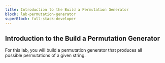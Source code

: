 ```yaml
---
title: Introduction to the Build a Permutation Generator
block: lab-permutation-generator
superBlock: full-stack-developer
---
```


## Introduction to the Build a Permutation Generator

For this lab, you will build a permutation generator that produces all possible permutations of a given string.
